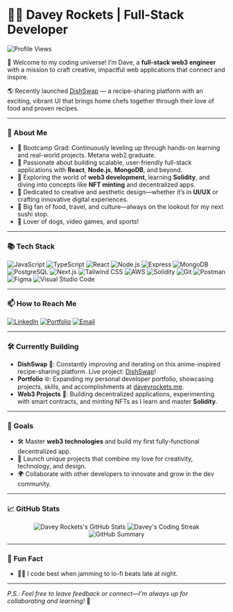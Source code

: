 # 👨‍🚀 Davey Rockets | Full-Stack Developer

![Profile Views](https://komarev.com/ghpvc/?username=PenneconDavid&style=flat-square)

🚀 Welcome to my coding universe! I’m Dave, a **full-stack web3 engineer** with a mission to craft creative, impactful web applications that connect and inspire.

🌎 Recently launched [DishSwap](https://github.com/PenneconDavid/DishSwap) — a recipe-sharing platform with an exciting, vibrant UI that brings home chefs together through their love of food and proven recipes.

---

### 🚀 About Me

- 💼 Bootcamp Grad: Continuously leveling up through hands-on learning and real-world projects. Metana web2 graduate.
- 🔭 Passionate about building scalable, user-friendly full-stack applications with **React**, **Node.js**, **MongoDB**, and beyond.
- 🌱 Exploring the world of **web3 development**, learning **Solidity**, and diving into concepts like **NFT minting** and decentralized apps.
- 🎨 Dedicated to creative and aesthetic design—whether it’s in **UI/UX** or crafting innovative digital experiences.
- 🍣 Big fan of food, travel, and culture—always on the lookout for my next sushi stop.
- 🐶 Lover of dogs, video games, and sports!

---

### 📚 Tech Stack

![JavaScript](https://img.shields.io/badge/JavaScript-F7DF1E?style=for-the-badge&logo=javascript&logoColor=black)
![TypeScript](https://img.shields.io/badge/TypeScript-007ACC?style=for-the-badge&logo=typescript&logoColor=white)
![React](https://img.shields.io/badge/React-61DAFB?style=for-the-badge&logo=react&logoColor=black)
![Node.js](https://img.shields.io/badge/Node.js-339933?style=for-the-badge&logo=nodedotjs&logoColor=white)
![Express](https://img.shields.io/badge/Express-000000?style=for-the-badge&logo=express&logoColor=white)
![MongoDB](https://img.shields.io/badge/MongoDB-4EA94B?style=for-the-badge&logo=mongodb&logoColor=white)
![PostgreSQL](https://img.shields.io/badge/PostgreSQL-4169E1?style=for-the-badge&logo=postgresql&logoColor=white)
![Next.js](https://img.shields.io/badge/Next.js-000000?style=for-the-badge&logo=nextdotjs&logoColor=white)
![Tailwind CSS](https://img.shields.io/badge/TailwindCSS-06B6D4?style=for-the-badge&logo=tailwindcss&logoColor=white)
![AWS](https://img.shields.io/badge/AWS-232F3E?style=for-the-badge&logo=amazon-aws&logoColor=white)
![Solidity](https://img.shields.io/badge/Solidity-363636?style=for-the-badge&logo=solidity&logoColor=white)
![Git](https://img.shields.io/badge/Git-F05032?style=for-the-badge&logo=git&logoColor=white)
![Postman](https://img.shields.io/badge/Postman-FF6C37?style=for-the-badge&logo=postman&logoColor=white)
![Figma](https://img.shields.io/badge/Figma-F24E1E?style=for-the-badge&logo=figma&logoColor=white)
![Visual Studio Code](https://img.shields.io/badge/VS%20Code-007ACC?style=for-the-badge&logo=visual-studio-code&logoColor=white)

---

### 📫 How to Reach Me

[![LinkedIn](https://img.shields.io/badge/LinkedIn-blue?style=for-the-badge&logo=linkedin&logoColor=white)](https://www.linkedin.com/in/davidseibold/)
[![Portfolio](https://img.shields.io/badge/Portfolio-2C2C2C?style=for-the-badge&logo=web&logoColor=white)](https://daveyrockets.me)
[![Email](https://img.shields.io/badge/Email-D14836?style=for-the-badge&logo=gmail&logoColor=white)](mailto:d.seibold@icloud.com)

---

### 🛠️ Currently Building

- **DishSwap** 🍜: Constantly improving and iterating on this anime-inspired recipe-sharing platform. Live project: [DishSwap](https://dishswap.vercel.app)!
- **Portfolio** 🌐: Expanding my personal developer portfolio, showcasing projects, skills, and accomplishments at [daveyrockets.me](https://daveyrockets.me).
- **Web3 Projects** 🌌: Building decentralized applications, experimenting with smart contracts, and minting NFTs as I learn and master **Solidity**.

---

### 🎯 Goals

- 🛠 Master **web3 technologies** and build my first fully-functional decentralized app.
- 🚀 Launch unique projects that combine my love for creativity, technology, and design.
- 🌍 Collaborate with other developers to innovate and grow in the dev community.

---

### 📈 GitHub Stats

<p align="center">
  <img src="https://github-readme-stats.vercel.app/api?username=PenneconDavid&show_icons=true&hide_border=true&count_private=true&theme=radical" alt="Davey Rockets's GitHub Stats"/>
  <img src="https://streak-stats.demolab.com/?user=PenneconDavid&theme=radical&hide_border=true" alt="Davey's Coding Streak"/>
  <img src="https://github-profile-summary-cards.vercel.app/api/cards/profile-details?username=PenneconDavid&theme=radical" alt="GitHub Summary"/>
</p>

---

### 🎉 Fun Fact

- 🧑‍🎤 I code best when jamming to lo-fi beats late at night.

---

*P.S.: Feel free to leave feedback or connect—I’m always up for collaborating and learning!* 🚀
